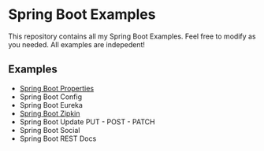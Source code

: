 # Spring Boot Examples
This repository contains all my Spring Boot Examples. 
Feel free to modify as you needed.
All examples are indepedent!

## Examples

* [Spring Boot Properties]()
* Spring Boot Config
* Spring Boot Eureka
* [Spring Boot Zipkin](https://github.com/kchrusciel/Spring-Boot-Examples/tree/master/spring-boot-zipkin-example)
* Spring Boot Update PUT - POST - PATCH
* Spring Boot Social
* Spring Boot REST Docs
